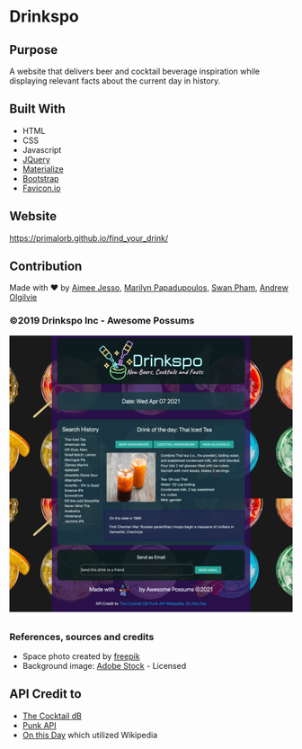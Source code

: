 # Drinkspo

## Purpose
A website that delivers beer and cocktail beverage inspiration while displaying 
relevant facts about the current day in history.

## Built With
* HTML
* CSS
* Javascript
* [JQuery](https://jquery.com/)
* [Materialize](https://materializecss.com/)
* [Bootstrap](https://getbootstrap.com/)
* [Favicon.io](https://favicon.io/)

## Website
https://primalorb.github.io/find_your_drink/

## Contribution
Made with ❤️ by [Aimee Jesso](https://github.com/MissAimeeJay), [Marilyn Papadupoulos](https://github.com/MarilynPapadopoulos), [Swan Pham](https://github.com/swanpham), [Andrew Olgilvie](https://github.com/PrimalOrB)

### ©️2019 Drinkspo Inc - Awesome Possums
![Screenshot](./assets/images/Drinksposcreen.png)

### References, sources and credits
* Space photo created by [freepik](https://www.freepik.com/photos/space)
* Background image: [Adobe Stock](https://stock.adobe.com/ca/) - Licensed

## API Credit to 
* [The Cocktail dB](https://www.thecocktaildb.com/api.php)
* [Punk API](https://punkapi.com/) 
* [On this Day](https://byabbe.se/on-this-day/) which utilized Wikipedia

